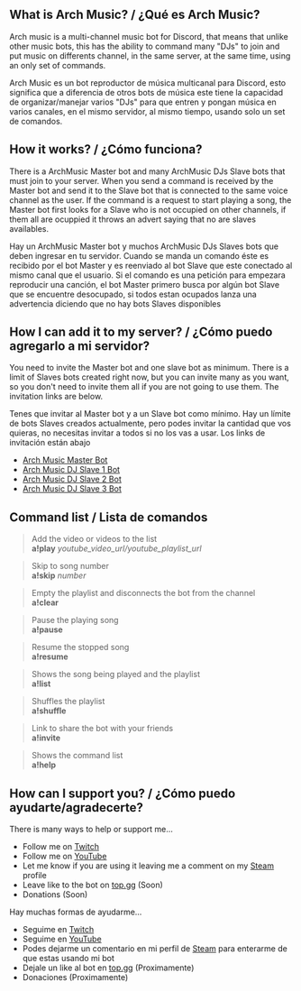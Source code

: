 ## What is Arch Music? / ¿Qué es Arch Music?
Arch music is a multi-channel music bot for Discord, that means that unlike other music bots, this has the ability to command many "DJs" to join and put music on differents channel, in the same server, at the same time, using an only set of commands.

Arch Music es un bot reproductor de música multicanal para Discord, esto significa que a diferencia de otros bots de música este tiene la capacidad de organizar/manejar varios "DJs" para que entren y pongan música en varios canales, en el mismo servidor, al mismo tiempo, usando solo un set de comandos.

## How it works? / ¿Cómo funciona?
There is a ArchMusic Master bot and many ArchMusic DJs Slave bots that must join to your server. When you send a command is received by the Master bot and send it to the Slave bot that is connected to the same voice channel as the user. If the command is a request to start playing a song, the Master bot first looks for a Slave who is not occupied on other channels, if them all are ocuppied it throws an advert saying that no are slaves availables.

Hay un ArchMusic Master bot y muchos ArchMusic DJs Slaves bots que deben ingresar en tu servidor. Cuando se manda un comando éste es recibido por el bot Master y es reenviado al bot Slave que este conectado al mismo canal que el usuario. Si el comando es una petición para empezara reproducir una canción, el bot Master primero busca por algún bot Slave que se encuentre desocupado, si todos estan ocupados lanza una advertencia diciendo que no hay bots Slaves disponibles

## How I can add it to my server? / ¿Cómo puedo agregarlo a mi servidor?

You need to invite the Master bot and one slave bot as minimum. There is a limit of Slaves bots created right now, but you can invite many as you want, so you don't need to invite them all if you are not going to use them. The invitation links are below.

Tenes que invitar al Master bot y a un Slave bot como mínimo. Hay un límite de bots Slaves creados actualmente, pero podes invitar la cantidad que vos quieras, no necesitas invitar a todos si no los vas a usar. Los links de invitación están abajo

- [Arch Music Master Bot](https://discord.com/api/oauth2/authorize?client_id=709311824805363712&permissions=36768768&scope=bot)
- [Arch Music DJ Slave 1 Bot](https://discord.com/api/oauth2/authorize?client_id=701671688093302818&permissions=36768768&scope=bot)
- [Arch Music DJ Slave 2 Bot](https://discord.com/api/oauth2/authorize?client_id=701679964768174140&permissions=36768768&scope=bot)
- [Arch Music DJ Slave 3 Bot](https://discord.com/api/oauth2/authorize?client_id=710056063986171945&permissions=36768768&scope=bot)

## Command list / Lista de comandos

> Add the video or videos to the list <br>
>**a!play** *youtube_video_url/youtube_playlist_url*

> Skip to song number <br>
> **a!skip** *number* 

> Empty the playlist and disconnects the bot from the channel <br>
> **a!clear** 

> Pause the playing song <br>
> **a!pause** 

> Resume the stopped song <br>
> **a!resume** 

> Shows the song being played and the playlist <br>
> **a!list** 

> Shuffles the playlist <br>
> **a!shuffle**

> Link to share the bot with your friends <br>
> **a!invite** 

> Shows the command list <br>
> **a!help** 
  
## How can I support you? / ¿Cómo puedo ayudarte/agradecerte?

There is many ways to help or support me...

- Follow me on [Twitch](https://www.twitch.tv/strakered)
- Follow me on [YouTube](https://www.youtube.com/channel/UCO5u-DKTXeIZrZ5ILOL4KOA)
- Let me know if you are using it leaving me a comment on my [Steam](https://steamcommunity.com/id/strakered) profile
- Leave like to the bot on [top.gg](top.gg) (Soon)
- Donations (Soon)

Hay muchas formas de ayudarme...

- Seguime en [Twitch](https://www.twitch.tv/strakered)
- Seguime en [YouTube](https://www.youtube.com/channel/UCO5u-DKTXeIZrZ5ILOL4KOA)
- Podes dejarme un comentario en mi perfil de [Steam](https://steamcommunity.com/id/strakered) para enterarme de que estas usando mi bot
- Dejale un like al bot en [top.gg](top.gg) (Proximamente)
- Donaciones (Proximamente)
